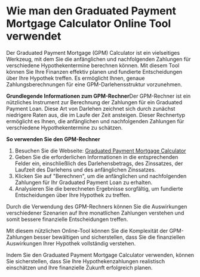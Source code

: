 Wie man den Graduated Payment Mortgage Calculator Online Tool verwendet
=======================================================================

Der Graduated Payment Mortgage (GPM) Calculator ist ein vielseitiges Werkzeug, mit dem Sie die anfänglichen und nachfolgenden Zahlungen für verschiedene Hypothekentermine berechnen können. Mit diesem Tool können Sie Ihre Finanzen effektiv planen und fundierte Entscheidungen über Ihre Hypothek treffen. Es ermöglicht Ihnen, genaue Zahlungsberechnungen für eine GPM-Darlehensstruktur vorzunehmen.

**Grundlegende Informationen zum GPM-Rechner**Der GPM-Rechner ist ein nützliches Instrument zur Berechnung der Zahlungen für ein Graduated Payment Loan. Diese Art von Darlehen zeichnet sich durch zunächst niedrigere Raten aus, die im Laufe der Zeit ansteigen. Dieser Rechnertyp ermöglicht es Ihnen, die anfänglichen und nachfolgenden Zahlungen für verschiedene Hypothekentermine zu schätzen.

**So verwenden Sie den GPM-Rechner**

1. Besuchen Sie die Webseite: [Graduated Payment Mortgage Calculator](https://www.onlinecalculatorsfree.com/de/financial/graduated-payment-mortgage-calculator.html)
2. Geben Sie die erforderlichen Informationen in die entsprechenden Felder ein, einschließlich des Darlehensbetrags, des Zinssatzes, der Laufzeit des Darlehens und des anfänglichen Zinssatzes.
3. Klicken Sie auf "Berechnen", um die anfänglichen und nachfolgenden Zahlungen für Ihr Graduated Payment Loan zu erhalten.
4. Analysieren Sie die berechneten Ergebnisse sorgfältig, um fundierte Entscheidungen über Ihre Hypothek zu treffen.

Durch die Verwendung des GPM-Rechners können Sie die Auswirkungen verschiedener Szenarien auf Ihre monatlichen Zahlungen verstehen und somit bessere finanzielle Entscheidungen treffen.

Mit diesem nützlichen Online-Tool können Sie die Komplexität der GPM-Zahlungen besser bewältigen und sicherstellen, dass Sie die finanziellen Auswirkungen Ihrer Hypothek vollständig verstehen.

Indem Sie den Graduated Payment Mortgage Calculator verwenden, können Sie sicherstellen, dass Sie Ihre Hypothekenzahlungen realistisch einschätzen und Ihre finanzielle Zukunft erfolgreich planen.